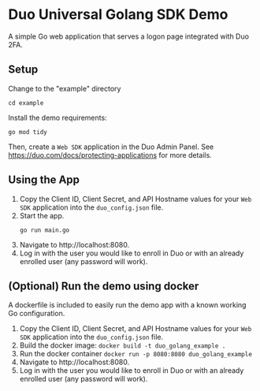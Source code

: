 # Duo Universal Golang SDK Demo

A simple Go web application that serves a logon page integrated with Duo 2FA.

## Setup
Change to the "example" directory
```
cd example
```

Install the demo requirements:
```
go mod tidy
```

Then, create a `Web SDK` application in the Duo Admin Panel. See https://duo.com/docs/protecting-applications for more details.

## Using the App

1. Copy the Client ID, Client Secret, and API Hostname values for your `Web SDK` application into the `duo_config.json` file.
1. Start the app.
    ```
    go run main.go
    ```
1. Navigate to http://localhost:8080.
1. Log in with the user you would like to enroll in Duo or with an already enrolled user (any password will work).

## (Optional) Run the demo using docker

A dockerfile is included to easily run the demo app with a known working Go configuration.

1. Copy the Client ID, Client Secret, and API Hostname values for your `Web SDK` application into the `duo_config.json` file.
1. Build the docker image: `docker build -t duo_golang_example .`
1. Run the docker container `docker run -p 8080:8080 duo_golang_example`
1. Navigate to http://localhost:8080.
1. Log in with the user you would like to enroll in Duo or with an already enrolled user (any password will work).